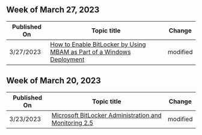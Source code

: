 <!-- This file is generated automatically each week. Changes made to this file will be overwritten.-->



## Week of March 27, 2023


| Published On |Topic title | Change |
|------|------------|--------|
| 3/27/2023 | [How to Enable BitLocker by Using MBAM as Part of a Windows Deployment](/microsoft-desktop-optimization-pack/mbam-v25/how-to-enable-bitlocker-by-using-mbam-as-part-of-a-windows-deploymentmbam-25) | modified |


## Week of March 20, 2023


| Published On |Topic title | Change |
|------|------------|--------|
| 3/23/2023 | [Microsoft BitLocker Administration and Monitoring 2.5](/microsoft-desktop-optimization-pack/mbam-v25/index) | modified |
